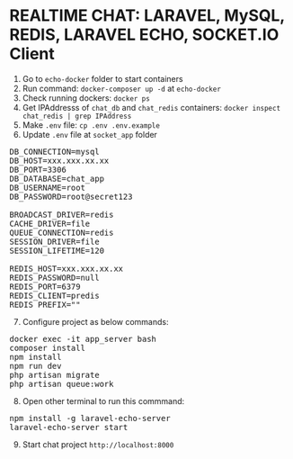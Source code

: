 # REALTIME CHAT: LARAVEL, MySQL, REDIS, LARAVEL ECHO, SOCKET.IO Client

1) Go to `echo-docker` folder to start containers
2) Run command: `docker-composer up -d` at `echo-docker`
3) Check running dockers: `docker ps`
4) Get IPAddresss of `chat_db` and `chat_redis` containers: `docker inspect chat_redis | grep IPAddress`
5) Make `.env` file: `cp .env .env.example`
6) Update `.env` file at `socket_app` folder
<pre>
DB_CONNECTION=mysql
DB_HOST=xxx.xxx.xx.xx
DB_PORT=3306
DB_DATABASE=chat_app
DB_USERNAME=root
DB_PASSWORD=root@secret123

BROADCAST_DRIVER=redis
CACHE_DRIVER=file
QUEUE_CONNECTION=redis
SESSION_DRIVER=file
SESSION_LIFETIME=120

REDIS_HOST=xxx.xxx.xx.xx
REDIS_PASSWORD=null
REDIS_PORT=6379
REDIS_CLIENT=predis
REDIS_PREFIX=""
</pre>
7) Configure project as below commands:
<pre>
docker exec -it app_server bash
composer install
npm install
npm run dev
php artisan migrate
php artisan queue:work
</pre>
8) Open other terminal to run this commmand:
<pre>
npm install -g laravel-echo-server
laravel-echo-server start
</pre>
9) Start chat project `http://localhost:8000`
